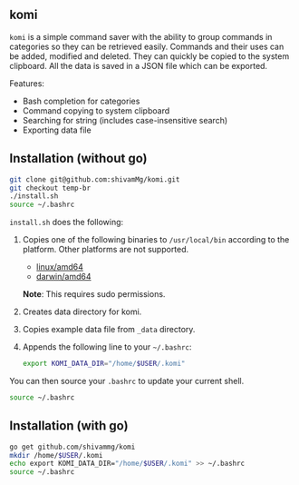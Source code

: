 ## komi

`komi` is a simple command saver with the ability to group commands in categories so they can be retrieved easily. Commands and their uses can be added, modified and deleted. They can quickly be copied to the system clipboard. All the data is saved in a JSON file which can be exported.

Features:

- Bash completion for categories
- Command copying to system clipboard
- Searching for string (includes case-insensitive search)
- Exporting data file

## Installation (without go)

```bash
git clone git@github.com:shivamMg/komi.git
git checkout temp-br
./install.sh
source ~/.bashrc
```

`install.sh` does the following:

1. Copies one of the following binaries to `/usr/local/bin` according to the platform. Other platforms are not supported.
   - [linux/amd64](_linux_amd64/komi)
   - [darwin/amd64](_darwin_amd64/komi)

   **Note**: This requires sudo permissions.
2. Creates data directory for komi.
3. Copies example data file from `_data` directory.
4. Appends the following line to your `~/.bashrc`:
   ```bash
   export KOMI_DATA_DIR="/home/$USER/.komi"
   ```

You can then source your `.bashrc` to update your current shell.
```bash
source ~/.bashrc
```

## Installation (with go)

```bash
go get github.com/shivammg/komi
mkdir /home/$USER/.komi
echo export KOMI_DATA_DIR="/home/$USER/.komi" >> ~/.bashrc
source ~/.bashrc
```
